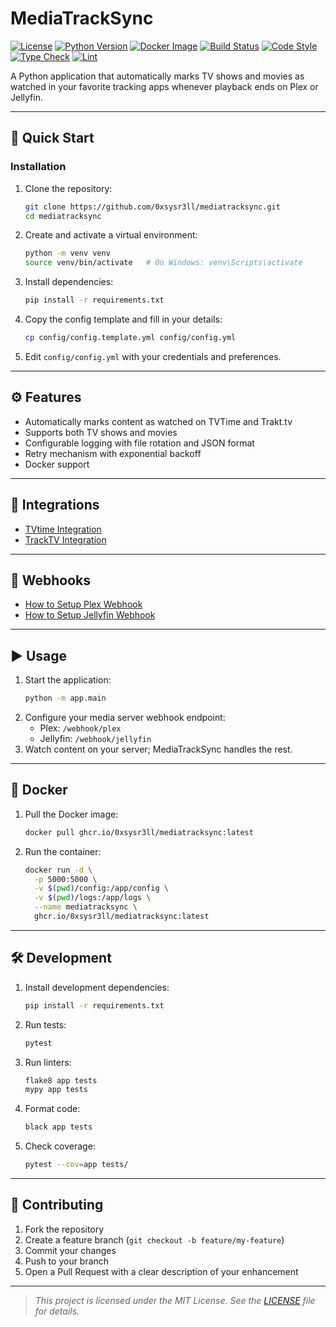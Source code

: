 # MediaTrackSync

[![License](https://img.shields.io/badge/license-MIT-blue.svg)](https://github.com/0xsysr3ll/mediatracksync/blob/main/LICENSE) [![Python Version](https://img.shields.io/badge/python-3.11%20|%203.12-blue)](https://www.python.org/downloads/) [![Docker Image](https://img.shields.io/badge/docker-ghcr.io/0xsysr3ll/mediatracksync-blue)](https://github.com/0xsysr3ll/mediatracksync/pkgs/container/mediatracksync) [![Build Status](https://github.com/0xsysr3ll/mediatracksync/actions/workflows/ci.yml/badge.svg)](https://github.com/0xsysr3ll/mediatracksync/actions/workflows/ci.yml) [![Code Style](https://img.shields.io/badge/code%20style-black-000000.svg)](https://github.com/psf/black) [![Type Check](https://img.shields.io/badge/types-mypy-blue.svg)](https://mypy.readthedocs.io/) [![Lint](https://img.shields.io/badge/lint-flake8-blue.svg)](https://flake8.pycqa.org/)

A Python application that automatically marks TV shows and movies as watched in your favorite tracking apps whenever playback ends on Plex or Jellyfin.

---

## 🚀 Quick Start

### Installation

1. Clone the repository:
   ```bash
   git clone https://github.com/0xsysr3ll/mediatracksync.git
   cd mediatracksync
   ```
2. Create and activate a virtual environment:
   ```bash
   python -m venv venv
   source venv/bin/activate   # On Windows: venv\Scripts\activate
   ```
3. Install dependencies:
   ```bash
   pip install -r requirements.txt
   ```
4. Copy the config template and fill in your details:
   ```bash
   cp config/config.template.yml config/config.yml
   ```
5. Edit `config/config.yml` with your credentials and preferences.

---

## ⚙️ Features

- Automatically marks content as watched on TVTime and Trakt.tv
- Supports both TV shows and movies
- Configurable logging with file rotation and JSON format
- Retry mechanism with exponential backoff
- Docker support

---

## 📡 Integrations

- [TVtime Integration](https://github.com/0xsysr3ll/mediatracksync/wiki/TVtime-Integration)
- [TrackTV Integration](https://github.com/0xsysr3ll/mediatracksync/wiki/TrackTV-Integration)

---

## 📡 Webhooks

- [How to Setup Plex Webhook](https://github.com/0xsysr3ll/mediatracksync/wiki/How-to-setup-Plex-webhook)
- [How to Setup Jellyfin Webhook](https://github.com/0xsysr3ll/mediatracksync/wiki/How-to-setup-Jellyfin-Webhook)

---

## ▶️ Usage

1. Start the application:
   ```bash
   python -m app.main
   ```
2. Configure your media server webhook endpoint:
   - Plex: `/webhook/plex`
   - Jellyfin: `/webhook/jellyfin`
3. Watch content on your server; MediaTrackSync handles the rest.

---

## 🐳 Docker

1. Pull the Docker image:
   ```bash
   docker pull ghcr.io/0xsysr3ll/mediatracksync:latest
   ```
2. Run the container:
   ```bash
   docker run -d \
     -p 5000:5000 \
     -v $(pwd)/config:/app/config \
     -v $(pwd)/logs:/app/logs \
     --name mediatracksync \
     ghcr.io/0xsysr3ll/mediatracksync:latest
   ```

---

## 🛠️ Development

1. Install development dependencies:
   ```bash
   pip install -r requirements.txt
   ```
2. Run tests:
   ```bash
   pytest
   ```
3. Run linters:
   ```bash
   flake8 app tests
   mypy app tests
   ```
4. Format code:
   ```bash
   black app tests
   ```
5. Check coverage:
   ```bash
   pytest --cov=app tests/
   ```

---

## 🤝 Contributing

1. Fork the repository
2. Create a feature branch (`git checkout -b feature/my-feature`)
3. Commit your changes
4. Push to your branch
5. Open a Pull Request with a clear description of your enhancement

---

> _This project is licensed under the MIT License. See the [LICENSE](LICENSE) file for details._

